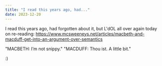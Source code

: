 ```yaml
---
title: "I read this years ago, had..."
date: 2023-12-20
---
```


I read this years ago, had forgotten about it, but L'dOL all over again today on re-reading: https://www.mcsweeneys.net/articles/macbeth-and-macduff-get-into-an-argument-over-semantics  

"MACBETH: I’m not snippy."
"MACDUFF: Thou ist. A little bit."

:)


